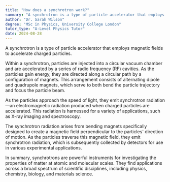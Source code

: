 ```yaml
---
title: "How does a synchrotron work?"
summary: "A synchrotron is a type of particle accelerator that employs magnetic fields to accelerate charged particles, facilitating various scientific research and applications."
author: "Dr. Sarah Wilson"
degree: "MSc in Physics, University College London"
tutor_type: "A-Level Physics Tutor"
date: 2024-08-28
---
```


A synchrotron is a type of particle accelerator that employs magnetic fields to accelerate charged particles.

Within a synchrotron, particles are injected into a circular vacuum chamber and are accelerated by a series of radio frequency (RF) cavities. As the particles gain energy, they are directed along a circular path by a configuration of magnets. This arrangement consists of alternating dipole and quadrupole magnets, which serve to both bend the particle trajectory and focus the particle beam.

As the particles approach the speed of light, they emit synchrotron radiation—an electromagnetic radiation produced when charged particles are accelerated. This radiation is harnessed for a variety of applications, such as X-ray imaging and spectroscopy.

The synchrotron radiation arises from bending magnets specifically designed to create a magnetic field perpendicular to the particles' direction of motion. As the particles traverse this magnetic field, they emit synchrotron radiation, which is subsequently collected by detectors for use in various experimental applications.

In summary, synchrotrons are powerful instruments for investigating the properties of matter at atomic and molecular scales. They find applications across a broad spectrum of scientific disciplines, including physics, chemistry, biology, and materials science.
    